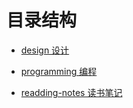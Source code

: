 # 目录结构

- [design 设计 ](./design/READ.ME)

- [programming 编程](./programming/.README.md)

- [readding-notes 读书笔记](./readding-notes/README.md)

  